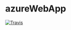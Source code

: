 # azureWebApp
 [![Travis](https://travis-ci.org/DashaZhirenok/azureWebApp.svg?branch=master)](https://travis-ci.org/DashaZhirenok/azureWebApp)
